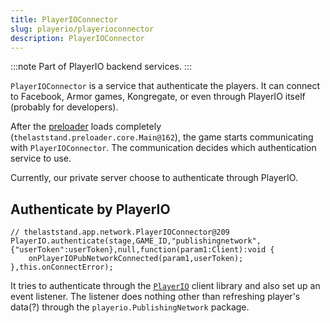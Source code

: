 ```yaml
---
title: PlayerIOConnector
slug: playerio/playerioconnector
description: PlayerIOConnector
---
```


:::note
Part of PlayerIO backend services.
:::

`PlayerIOConnector` is a service that authenticate the players. It can connect to Facebook, Armor games, Kongregate, or even through PlayerIO itself (probably for developers).

After the [preloader](/main#preloader) loads completely (`thelaststand.preloader.core.Main@162`), the game starts communicating with `PlayerIOConnector`. The communication decides which authentication service to use.

Currently, our private server choose to authenticate through PlayerIO.

## Authenticate by PlayerIO

```actionscript-3
// thelaststand.app.network.PlayerIOConnector@209
PlayerIO.authenticate(stage,GAME_ID,"publishingnetwork",{"userToken":userToken},null,function(param1:Client):void {
    onPlayerIOPubNetworkConnected(param1,userToken);
},this.onConnectError);
```

It tries to authenticate through the [`PlayerIO`](/playerio/playerio) client library and also set up an event listener. The listener does nothing other than refreshing player's data(?) through the `playerio.PublishingNetwork` package.
